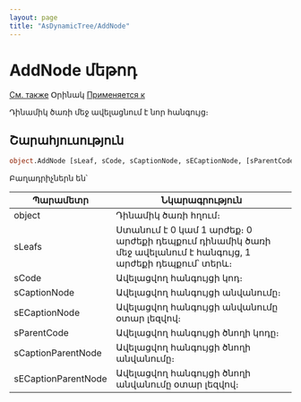 ```yaml
---
layout: page
title: "AsDynamicTree/AddNode"
---
```



# AddNode մեթոդ

[См. также](../AsDynamicTree.md) Օրինակ [Применяется к](../AsDynamicTree.md)

Դինամիկ ծառի մեջ ավելացնում է նոր հանգույց։ 

## Շարահյուսություն

``` vb
object.AddNode [sLeaf, sCode, sCaptionNode, sECaptionNode, [sParentCode], [sCaptionParentNode], [sECaptionParentNode]]
```

Բաղադրիչներն են՝

    
| Պարամետր | Նկարագրություն |
|--|--|
| object | Դինամիկ ծառի հղում։ |
| sLeafs | Ստանում է 0 կամ 1 արժեք։ 0 արժեքի դեպքում դինամիկ ծառի մեջ ավելանում է հանգույց, 1 արժեքի դեպքում՝ տերև։  |
| sCode  | Ավելացվող հանգույցի կոդ։ |
| sCaptionNode | Ավելացվող հանգույցի անվանումը։ |
| sECaptionNode | Ավելացվող հանգույցի անվանումը օտար լեզվով։ |
| sParentCode | Ավելացվող հանգույցի ծնողի կոդը։  |
| sCaptionParentNode |  Ավելացվող  հանգույցի ծնողի անվանումը։  |
| sECaptionParentNode | Ավելացվող  հանգույցի ծնողի անվանումը օտար լեզվով։  |
